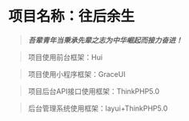 #  项目名称：往后余生

> ***吾辈青年当秉承先辈之志为中华崛起而接力奋进！***

> 项目使用前台框架：Hui 

> 项目使用小程序框架：GraceUI

> 项目后台API接口使用框架：ThinkPHP5.0

> 后台管理系统使用框架：layui+ThinkPHP5.0

